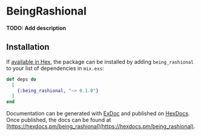 # BeingRashional

**TODO: Add description**

## Installation

If [available in Hex](https://hex.pm/docs/publish), the package can be installed
by adding `being_rashional` to your list of dependencies in `mix.exs`:

```elixir
def deps do
  [
    {:being_rashional, "~> 0.1.0"}
  ]
end
```

Documentation can be generated with [ExDoc](https://github.com/elixir-lang/ex_doc)
and published on [HexDocs](https://hexdocs.pm). Once published, the docs can
be found at [https://hexdocs.pm/being_rashional](https://hexdocs.pm/being_rashional).

